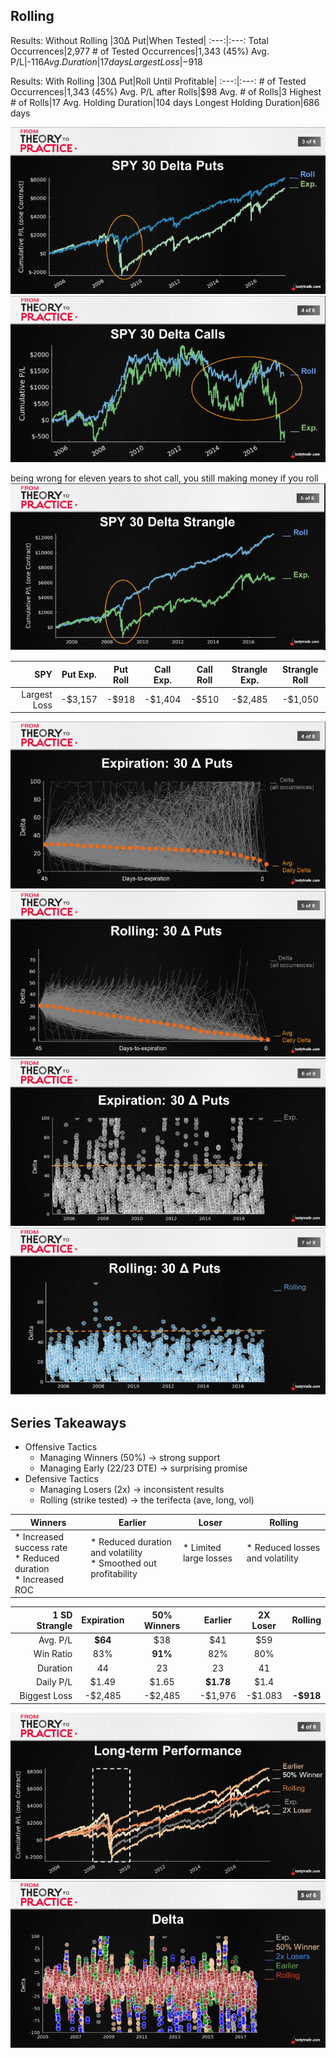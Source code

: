 ## Rolling

Results: Without Rolling
|30Δ Put|When Tested|
:---:|:---:
Total Occurrences|2,977
\# of Tested Occurrences|1,343 (45%)
Avg. P/L|-$116
Avg.Duration|17 days
Largest Loss|-$918

Results: With Rolling
|30Δ Put|Roll Until Profitable|
:---:|:---:
\# of Tested Occurrences|1,343 (45%)
Avg. P/L after Rolls|$98
Avg. \# of Rolls|3
Highest \# of Rolls|17
Avg. Holding Duration|104 days
Longest Holding Duration|686 days

  ![alt text](./img/roll/roll.01.png "spy")
  ![alt text](./img/roll/roll.02.png "spy")

  being wrong for eleven years to shot call, you still making money if you roll
  ![alt text](./img/roll/roll.03.png "spy")

|SPY|Put Exp.|Put Roll|Call Exp.|Call Roll|Strangle Exp.|Strangle Roll|
---:|:---:|:---:|:---:|:---:|:---:|:---:
Largest Loss|-$3,157|-$918|-$1,404|-$510|-$2,485|-$1,050

  ![alt text](./img/roll/roll.04.png "spy")
  ![alt text](./img/roll/roll.05.png "spy")
  ![alt text](./img/roll/roll.06.png "spy")
  ![alt text](./img/roll/roll.07.png "spy")

## Series Takeaways
* Offensive Tactics
  * Managing Winners (50%) -> strong support
  * Managing Early (22/23 DTE) -> surprising promise
* Defensive Tactics
  * Managing Losers (2x) -> inconsistent results
  * Rolling (strike tested) -> the terifecta (ave, long, vol)

|Winners|Earlier|Loser|Rolling|
---|---|---|---
* Increased success rate<br>* Reduced duration<br>* Increased ROC|* Reduced duration and volatility<br>* Smoothed out profitability<br><br>|* Limited large losses<br><br><br>|* Reduced losses and volatility<br><br><br>

|1 SD Strangle|Expiration|50% Winners|Earlier|2X Loser|Rolling|
---:|:---:|:---:|:---:|:---:|:---:
Avg. P/L|**$64**|$38|$41|$59|
Win Ratio|83%|**91%**|82%|80%|
Duration|44|23|23|41|
Daily P/L|$1.49|$1.65|**$1.78**|$1.4|
Biggest Loss|-$2,485|-$2,485|-$1,976|-$1.083|**-$918**

  ![alt text](./img/roll/roll.08.png "spy")
  ![alt text](./img/roll/roll.09.png "spy")
